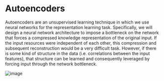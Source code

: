# Autoencoders


Autoencoders are an unsupervised learning technique in which we use neural networks for the representation learning task. Specifically, we will design a neural network architecture to impose a bottleneck on the network that forces a compressed knowledge representation of the original input. If the input resources were independent of each other, this compression and subsequent reconstruction would be a very difficult task. However, if there is some kind of structure in the data (i.e. correlations between the input features), that structure can be learned and consequently leveraged by forcing input through the network bottleneck.



![image](https://user-images.githubusercontent.com/108759490/187927789-5c8a1ccd-bb6c-4524-8ef8-408988c9a1c0.png)
